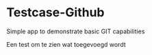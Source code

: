 # Testcase-Github
Simple app to demonstrate basic GIT capabilities

Een test om te zien wat toegevoegd wordt

